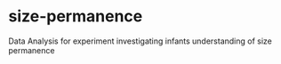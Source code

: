 # size-permanence
Data Analysis for experiment investigating infants understanding of size permanence
